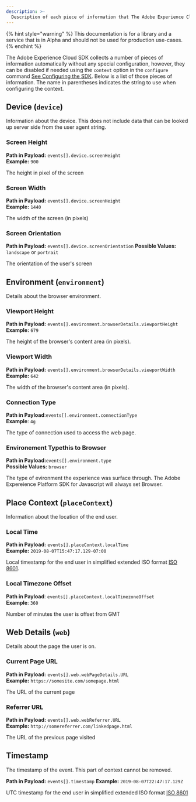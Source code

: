 ```yaml
---
description: >-
  Description of each piece of information that The Adobe Experience Cloud SDK collects automatically
---
```


{% hint style="warning" %}
This documentation is for a library and a service that is in Alpha and should not be used for production use-cases.
{% endhint %}

The Adobe Experience Cloud SDK collects a number of pieces of information automatically without any special configuration, however, they can be disabled if needed using the `context` option in the `configure` command [See Configuring the SDK](fundamentals/configuring-the-sdk.md). Below is a list of those pieces of information. The name in parentheses indicates the string to use when configuring the context.

## Device (`device`)

Information about the device. This does not include data that can be looked up server side from the user agent string.

### Screen Height

**Path in Payload:** `events[].device.screenHeight`  
**Example:** `900`

The height in pixel of the screen  

### Screen Width

**Path in Payload:** `events[].device.screenHeight`  
**Example:** `1440`  

The width of the screen (in pixels)  

### Screen Orientation

**Path in Payload:** `events[].device.screenOrientation`
**Possible Values:** `landscape` or `portrait`

The orientation of the user's screen

## Environment (`environment`)

Details about the browser environment.

### Viewport Height

**Path in Payload:** `events[].environment.browserDetails.viewportHeight`  
**Example:** `679`  

The height of the browser's content area (in pixels).

### Viewport Width

**Path in Payload:** `events[].environment.browserDetails.viewportWidth`  
**Example:** `642`

The width of the browser's content area (in pixels). 

### Connection Type

**Path in Payload**:`events[].environment.connectionType`  
**Example**: `4g`  

The type of connection used to access the web page.  

### Environement Typethis to Browser  

**Path in Payload:**`events[].environment.type`  
**Possible Values:** `browser`  

The type of evironment the experience was surface through. The Adobe Expereience Platform SDK for Javascript will always set Browser.

## Place Context (`placeContext`)

Information about the location of the end user.

### Local Time

**Path in Payload:** `events[].placeContext.localTime`  
**Example:** `2019-08-07T15:47:17.129-07:00`  

Local timestamp for the end user in simplified extended ISO format [ISO 8601](https://tools.ietf.org/html/rfc3339#section-5.6). 

### Local Timezone Offset

**Path in Payload**: `events[].placeContext.localTimezoneOffset`  
**Example**: `360`

Number of minutes the user is offset from GMT  

## Web Details (`web`)

Details about the page the user is on.

### Current Page URL

**Path in Payload:** `events[].web.webPageDetails.URL`  
**Example:** `https://somesite.com/somepage.html`  

The URL of the current page  

### Referrer URL

**Path in Payload:** `events[].web.webReferrer.URL`  
**Example:** `http://somereferrer.com/linkedpage.html`  

The URL of the previous page visited

## Timestamp

The timestamp of the event.  This part of context cannot be removed.

**Path in Payload:** `events[].timestamp`
**Example:** `2019-08-07T22:47:17.129Z`

UTC timestamp for the end user in simplified extended ISO format [ISO 8601](https://tools.ietf.org/html/rfc3339#section-5.6)